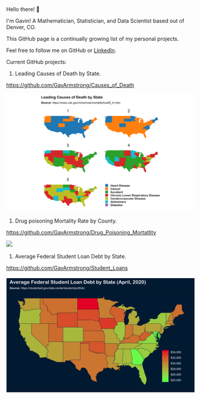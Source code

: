 Hello there! :wave:

I'm Gavin! A Mathematician, Statistician, and Data Scientist based out
of Denver, CO.

This GitHub page is a continually growing list of my personal projects.

Feel free to follow me on GitHub or
<a href="https://www.linkedin.com/in/gavin-armstrong-10/">LinkedIn</a>.

Current GitHub projects:

1.  Leading Causes of Death by State.

<https://github.com/GavArmstrong/Causes_of_Death>

<img src="A.png"/>

1.  Drug poisoning Mortality Rate by County.

<https://github.com/GavArmstrong/Drug_Poisoning_Mortatlity>

<img src="B.gif"/>

1.  Average Federal Student Loan Debt by State.

<https://github.com/GavArmstrong/Student_Loans>

<img src="C.png"/>
